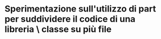 # Sperimentazione sull'utilizzo di part per suddividere il codice di una libreria \ classe su più file
